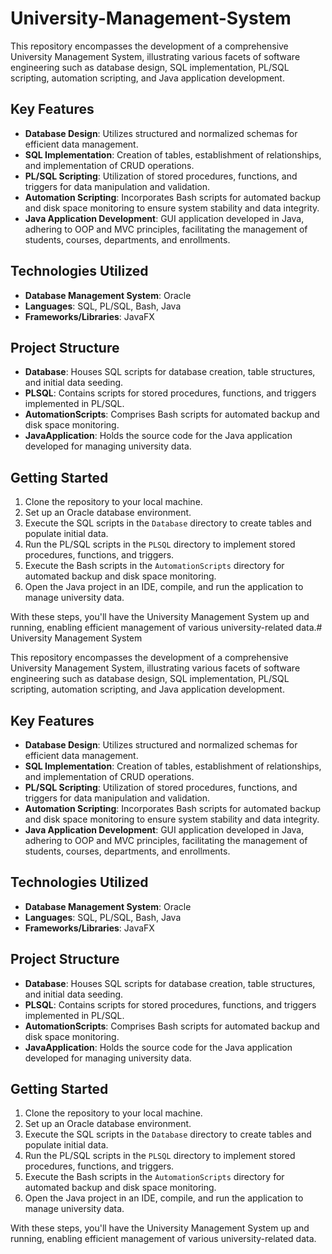 # University-Management-System

This repository encompasses the development of a comprehensive University Management System, illustrating various facets of software engineering such as database design, SQL implementation, PL/SQL scripting, automation scripting, and Java application development.

## Key Features

- **Database Design**: Utilizes structured and normalized schemas for efficient data management.
- **SQL Implementation**: Creation of tables, establishment of relationships, and implementation of CRUD operations.
- **PL/SQL Scripting**: Utilization of stored procedures, functions, and triggers for data manipulation and validation.
- **Automation Scripting**: Incorporates Bash scripts for automated backup and disk space monitoring to ensure system stability and data integrity.
- **Java Application Development**: GUI application developed in Java, adhering to OOP and MVC principles, facilitating the management of students, courses, departments, and enrollments.

## Technologies Utilized

- **Database Management System**: Oracle
- **Languages**: SQL, PL/SQL, Bash, Java
- **Frameworks/Libraries**: JavaFX

## Project Structure

- **Database**: Houses SQL scripts for database creation, table structures, and initial data seeding.
- **PLSQL**: Contains scripts for stored procedures, functions, and triggers implemented in PL/SQL.
- **AutomationScripts**: Comprises Bash scripts for automated backup and disk space monitoring.
- **JavaApplication**: Holds the source code for the Java application developed for managing university data.

## Getting Started

1. Clone the repository to your local machine.
2. Set up an Oracle database environment.
3. Execute the SQL scripts in the `Database` directory to create tables and populate initial data.
4. Run the PL/SQL scripts in the `PLSQL` directory to implement stored procedures, functions, and triggers.
5. Execute the Bash scripts in the `AutomationScripts` directory for automated backup and disk space monitoring.
6. Open the Java project in an IDE, compile, and run the application to manage university data.

With these steps, you'll have the University Management System up and running, enabling efficient management of various university-related data.# University Management System

This repository encompasses the development of a comprehensive University Management System, illustrating various facets of software engineering such as database design, SQL implementation, PL/SQL scripting, automation scripting, and Java application development.

## Key Features

- **Database Design**: Utilizes structured and normalized schemas for efficient data management.
- **SQL Implementation**: Creation of tables, establishment of relationships, and implementation of CRUD operations.
- **PL/SQL Scripting**: Utilization of stored procedures, functions, and triggers for data manipulation and validation.
- **Automation Scripting**: Incorporates Bash scripts for automated backup and disk space monitoring to ensure system stability and data integrity.
- **Java Application Development**: GUI application developed in Java, adhering to OOP and MVC principles, facilitating the management of students, courses, departments, and enrollments.

## Technologies Utilized

- **Database Management System**: Oracle
- **Languages**: SQL, PL/SQL, Bash, Java
- **Frameworks/Libraries**: JavaFX

## Project Structure

- **Database**: Houses SQL scripts for database creation, table structures, and initial data seeding.
- **PLSQL**: Contains scripts for stored procedures, functions, and triggers implemented in PL/SQL.
- **AutomationScripts**: Comprises Bash scripts for automated backup and disk space monitoring.
- **JavaApplication**: Holds the source code for the Java application developed for managing university data.

## Getting Started

1. Clone the repository to your local machine.
2. Set up an Oracle database environment.
3. Execute the SQL scripts in the `Database` directory to create tables and populate initial data.
4. Run the PL/SQL scripts in the `PLSQL` directory to implement stored procedures, functions, and triggers.
5. Execute the Bash scripts in the `AutomationScripts` directory for automated backup and disk space monitoring.
6. Open the Java project in an IDE, compile, and run the application to manage university data.

With these steps, you'll have the University Management System up and running, enabling efficient management of various university-related data.
